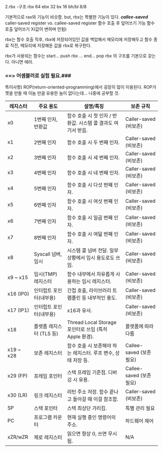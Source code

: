 2.rbx
-구조
  rbx        64
  ebx        32
  bx         16
  bh/bl      8/8

기본적으로 rax와 기능이 비슷함. 
but, rbx는 특별한 기능이 있다. ***callee-saved***
caller-saved register vs. callee-saved register
함수 호출 후 덮어쓰기 가능      함수 호출 덮어쓰기 X(값이 변하며 안됨)

rbx는 함수 호출 직후, rbx에 저장되어있던 값을 백업해서 메모리에 저장해두고
     함수 종료 직전, 메모리에 저장해둔 값을 rbx로 복구한다.

rbx가 사용되는 함수는
start... push rbx
      ...
end...   pop rbx
의 구조를 기본으로 갖는다. 아니면 에러.
### ==> 어셈블러로 실험 필요.###

특이사항) ROP(return-oriented-programming)에서 굉장히 많이 이용된다.
 ROP가젯을 만들 때 이놈 만큼 유용한 놈이 없다는데... 나중에 공부할 것.

| **레지스터** | **주요 용도**        | **설명/특징**                                   | **보존 규칙**            |
| ---------- | ---------------- | ------------------------------------------- | -------------------- |
| x0         | 1번째 인자, 반환값      | 함수 호출 시 첫 인자 / 반환값. 시스템 콜 결과도 여기서 받음.       | Caller-saved (비보존)   |
| x1         | 2번째 인자           | 함수 호출 시 두 번째 인자.                            | Caller-saved (비보존)   |
| x2         | 3번째 인자           | 함수 호출 시 세 번째 인자.                            | Caller-saved (비보존)   |
| x3         | 4번째 인자           | 함수 호출 시 네 번째 인자.                            | Caller-saved (비보존)   |
| x4         | 5번째 인자           | 함수 호출 시 다섯 번째 인자.                           | Caller-saved (비보존)   |
| x5         | 6번째 인자           | 함수 호출 시 여섯 번째 인자.                           | Caller-saved (비보존)   |
| x6         | 7번째 인자           | 함수 호출 시 일곱 번째 인자.                           | Caller-saved (비보존)   |
| x7         | 8번째 인자           | 함수 호출 시 여덟 번째 인자.                           | Caller-saved (비보존)   |
| x8         | Syscall 넘버, 임시   | 시스템 콜 넘버 전달. 일부 상황에서 임시 용도로도 쓰임.            | Caller-saved (비보존)   |
| x9 \~ x15  | 임시(TMP) 레지스터     | 함수 내부에서 자유롭게 사용하는 임시 레지스터.                  | Caller-saved (비보존)   |
| x16 (IP0)  | 인터럽트 포인터(내부용)    | 간접 호출, 라이브러리 트램폴린 등 내부적인 용도.                | Caller-saved (비보존)   |
| x17 (IP1)  | 인터럽트 포인터(내부용)    | x16과 유사.                                    | Caller-saved (비보존)   |
| x18        | 플랫폼 레지스터 (TLS 등) | Thread Local Storage 포인터로 쓰임 (특히 Apple 환경). | 플랫폼에 따라 다름           |
| x19 \~ x28 | 보존 레지스터          | 함수 호출 시 보존해야 하는 레지스터. 루프 변수, 상태 저장 등.       | Callee-saved (보존 필요) |
| x29 (FP)   | 프레임 포인터          | 스택 프레임 기준점. 디버깅 시 유용.                       | Callee-saved (보존 필요) |
| x30 (LR)   | 링크 레지스터          | 리턴 주소 저장. 함수 끝나고 돌아갈 때 이걸 참조함.              | Caller-saved (비보존)   |
| SP         | 스택 포인터           | 스택 최상단 가리킴.                                 | 특별 관리 필요             |
| PC         | 프로그램 카운터         | 현재 실행 중인 명령어의 주소.                           | 하드웨어 제어              |
| xZR/wZR    | 제로 레지스터          | 읽으면 항상 0, 쓰면 무시됨.                           | N/A                  |

